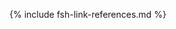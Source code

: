 
<!-- # Other IGs -->

<!--# SDC -->
[StructureMap]: https://www.hl7.org/fhir/structuremap.html
[Timing]: https://www.hl7.org/fhir/datatypes.html#timing

<!--# Icons -->
<!--[patienticon]: ./Patient.png
{: height="35px" width="35px"}
-->

{% include fsh-link-references.md %}
